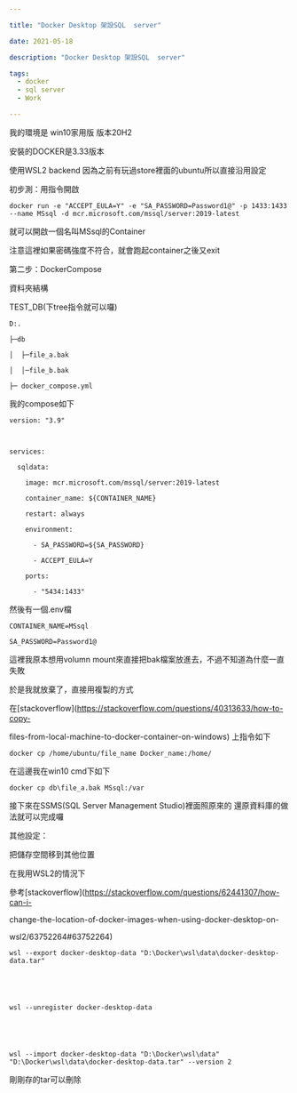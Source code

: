 ```yaml
---

title: "Docker Desktop 架設SQL  server"

date: 2021-05-18

description: "Docker Desktop 架設SQL  server"

tags:
  - docker
  - sql server
  - Work

---
```


我的環境是 win10家用版 版本20H2

安裝的DOCKER是3.33版本

使用WSL2 backend 因為之前有玩過store裡面的ubuntu所以直接沿用設定

初步測：用指令開啟

    

    

    docker run -e "ACCEPT_EULA=Y" -e "SA_PASSWORD=Password1@" -p 1433:1433 --name MSsql -d mcr.microsoft.com/mssql/server:2019-latest

就可以開啟一個名叫MSsql的Container

注意這裡如果密碼強度不符合，就會跑起container之後又exit

第二步：DockerCompose

資料夾結構

TEST_DB(下tree指令就可以囉)

    

    

    D:.

    ├─db

    │  ├─file_a.bak    

    │  │─file_b.bak     

    ├─ docker_compose.yml

我的compose如下

    

    

    version: "3.9"

       

    services:

      sqldata:

        image: mcr.microsoft.com/mssql/server:2019-latest

        container_name: ${CONTAINER_NAME}

        restart: always

        environment:

          - SA_PASSWORD=${SA_PASSWORD}

          - ACCEPT_EULA=Y

        ports:

          - "5434:1433"

然後有一個.env檔

    

    

    CONTAINER_NAME=MSsql

    SA_PASSWORD=Password1@

這裡我原本想用volumn mount來直接把bak檔案放進去，不過不知道為什麼一直失敗

於是我就放棄了，直接用複製的方式

在[stackoverflow](https://stackoverflow.com/questions/40313633/how-to-copy-

files-from-local-machine-to-docker-container-on-windows) 上指令如下

    

    

    docker cp /home/ubuntu/file_name Docker_name:/home/ 

在這邊我在win10 cmd下如下

    

    

    docker cp db\file_a.bak MSsql:/var

接下來在SSMS(SQL Server Management Studio)裡面照原來的 還原資料庫的做法就可以完成囉

其他設定：

把儲存空間移到其他位置

在我用WSL2的情況下

參考[stackoverflow](https://stackoverflow.com/questions/62441307/how-can-i-

change-the-location-of-docker-images-when-using-docker-desktop-on-

wsl2/63752264#63752264)

    

    

    wsl --export docker-desktop-data "D:\Docker\wsl\data\docker-desktop-data.tar"

    

    

    wsl --unregister docker-desktop-data

    

    

    wsl --import docker-desktop-data "D:\Docker\wsl\data" "D:\Docker\wsl\data\docker-desktop-data.tar" --version 2

剛剛存的tar可以刪除

